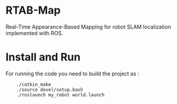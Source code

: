 # RTAB-Map
Real-Time Appearance-Based Mapping for robot SLAM localization implemented with ROS.


# Install and Run

For running the code you need to build the project as :
``` cd <project_root_dir>: 
    ./catkin_make
    ./source devel/setup.bash
    ./roslaunch my_robot world.launch
```

#      
